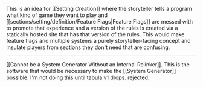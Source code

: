 This is an idea for [[Setting Creation]] where the storyteller tells a program what kind of game they want to play and [[sections/setting/definition/Feature Flags|Feature Flags]] are messed with to promote that experience and a version of the rules is created via a statically hosted site that has that version of the rules. This would make feature flags and multiple systems a purely storyteller-facing concept and insulate players from sections they don't need that are confusing.

---

[[Cannot be a System Generator Without an Internal Relinker]]. This is the software that would be necessary to make the [[System Generator]] possible. I'm not doing this until tabula v1 drops. rejected.